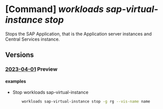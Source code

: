 # [Command] _workloads sap-virtual-instance stop_

Stops the SAP Application, that is the Application server instances and Central Services instance.

## Versions

### [2023-04-01](/Resources/mgmt-plane/L3N1YnNjcmlwdGlvbnMve30vcmVzb3VyY2Vncm91cHMve30vcHJvdmlkZXJzL21pY3Jvc29mdC53b3JrbG9hZHMvc2FwdmlydHVhbGluc3RhbmNlcy97fS9zdG9w/2023-04-01.xml) **Preview**

<!-- mgmt-plane /subscriptions/{}/resourcegroups/{}/providers/microsoft.workloads/sapvirtualinstances/{}/stop 2023-04-01 -->

#### examples

- Stop workloads sap-virtual-instance
    ```bash
        workloads sap-virtual-instance stop -g rg --vis-name name
    ```
